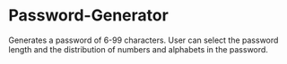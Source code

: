 # Password-Generator
Generates a password of 6-99 characters. User can select the password length and the distribution of numbers and alphabets in the password.
